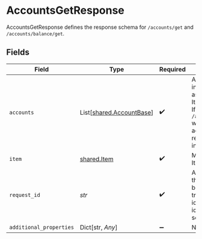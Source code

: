 # AccountsGetResponse

AccountsGetResponse defines the response schema for `/accounts/get` and `/accounts/balance/get`.


## Fields

| Field                                                                                                                                                                | Type                                                                                                                                                                 | Required                                                                                                                                                             | Description                                                                                                                                                          |
| -------------------------------------------------------------------------------------------------------------------------------------------------------------------- | -------------------------------------------------------------------------------------------------------------------------------------------------------------------- | -------------------------------------------------------------------------------------------------------------------------------------------------------------------- | -------------------------------------------------------------------------------------------------------------------------------------------------------------------- |
| `accounts`                                                                                                                                                           | List[[shared.AccountBase](../../models/shared/accountbase.md)]                                                                                                       | :heavy_check_mark:                                                                                                                                                   | An array of financial institution accounts associated with the Item.<br/>If `/accounts/balance/get` was called, each account will include real-time balance information. |
| `item`                                                                                                                                                               | [shared.Item](../../models/shared/item.md)                                                                                                                           | :heavy_check_mark:                                                                                                                                                   | Metadata about the Item.                                                                                                                                             |
| `request_id`                                                                                                                                                         | *str*                                                                                                                                                                | :heavy_check_mark:                                                                                                                                                   | A unique identifier for the request, which can be used for troubleshooting. This identifier, like all Plaid identifiers, is case sensitive.                          |
| `additional_properties`                                                                                                                                              | Dict[str, *Any*]                                                                                                                                                     | :heavy_minus_sign:                                                                                                                                                   | N/A                                                                                                                                                                  |